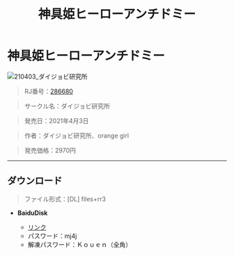 ﻿---
layout: mypost
title: 神具姫ヒーローアンチドミー
categories: [ダイジョビ研究所]
---

# 神具姫ヒーローアンチドミー

![210403_ダイジョビ研究所](210403_ダイジョビ研究所.webp)

> RJ番号：<a href="https://www.dlsite.com/maniax/RJ286680/" target="_blank">286680</a>

> サークル名：ダイジョビ研究所

> 発売日：2021年4月3日

> 作者：ダイジョビ研究所、orange girl

> 発売価格：2970円

---
## ダウンロード
> ファイル形式：[DL] files+rr3

  - **BaiduDisk**

    - [リンク](https://pan.baidu.com/s/1hs2Pj0OaNVnGEU-2UvDBDQ)
    - パスワード：mj4j
    - 解凍パスワード：Ｋｏｕｅｎ（全角）
